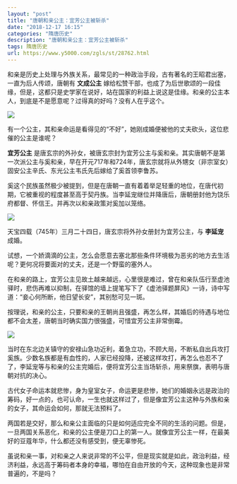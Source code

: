 ```yaml
---
layout: "post"
title: "唐朝和亲公主：宜芳公主被斩杀"
date: "2018-12-17 16:15"
categories: "隋唐历史"
description: "唐朝和亲公主：宜芳公主被斩杀"
tags: 隋唐历史
url: https://www.y5000.com/zgls/st/28762.html
---
```






和亲是历史上处理与外族关系，最常见的一种政治手段，古有著名的王昭君出塞，一直为后人传颂，唐朝有 **文成公主**
嫁给松赞干部，也成了为后世歌颂的一段佳缘，但是，这都只是史学家在说好，站在国家的利益上说这是佳缘。和亲的公主本人，到底是不是愿意呢？过得真的好吗？没有人在乎这个。

![](https://img.y5000.com/uploads/allimg/180226/13-1P22611241WF.jpg)

有一个公主，其和亲命运是看得见的“不好”，她刚成婚便被他的丈夫砍头，这位悲催的公主是谁呢？

**宜芳公主**
是唐玄宗的外孙女，被唐玄宗封为宜芳公主与奚和亲。其实唐朝不是第一次派公主与奚和亲，早在开元717年和724年，唐玄宗就将从外甥女（非宗室女）固安公主辛氏、东光公主韦氏先后嫁给了奚首领李鲁苏。

奚这个民族虽然极少被提到，但是在唐朝一直有着着举足轻重的地位，在唐代初期，它被重视的程度甚至高于契丹族。当李延宠继位并降唐后，唐朝册封他为饶乐府都督、怀信王。并再次以和亲政策对奚加以笼络。

![](https://img.y5000.com/uploads/allimg/180226/13-1P226112629617.jpg)

天宝四载（745年）三月二十四日，唐玄宗将外孙女册封为宜芳公主，与 **李延宠** 成婚。

试想，一个娇滴滴的公主，怎么会愿意去塞北那些条件环境极为恶劣的地方去生活呢？更何况将要面对的丈夫，还是一个野蛮的塞外人。

在和亲的路上，宜芳公主见故土越来越远，心里很是难过，曾在和亲队伍行至虚池驿时，悲伤再难以抑制，在驿馆的墙上提笔写下了《虚池驿题屏风》一诗，诗中写道：“妾心何所断，他日望长安”，其别愁可见一斑。

按理说，和亲的公主，只要和亲的王朝尚且强盛，再怎么样，其婚后的待遇与地位都不会太差，唐朝当时确实国力很强盛，可惜宜芳公主非常倒霉。

![](https://img.y5000.com/uploads/allimg/180226/13-1P22611252a54.jpg)

当时在东北边关镇守的安禄山急功近利，着急立功，不顾大局，不断私自出兵攻打奚族。少数名族都是有血性的，人家已经投降，还被这样攻打，再怎么也忍不了了，李延宠等与和亲的公主完婚后，便将宜芳公主当场斩杀，用来祭旗，表明与唐朝对抗的决心。

古代女子命运本就悲惨，身为皇室女子，命运更是悲惨，她们的婚姻永远是政治的筹码，好一点的，也可认命，一生也就这样过了，但是像宜芳公主这种与外族和亲的女子，其命运会如何，那就无法预料了。

两国若是交好，那么和亲公主面临的只是如何适应完全不同的生活的问题。但是，一旦两国关系恶化，和亲的公主便是刀口上的第一人。就像宜芳公主一样，在最美好的豆蔻年华，什么都还没有感受到，便无辜惨死。

虽说和亲一事，对和亲之人来说非常的不公平，但是现实就是如此，政治利益，经济利益，永远高于筹码者本身的幸福，哪怕在自由开放的今天，这种现象也是非常普遍的，不是吗？
